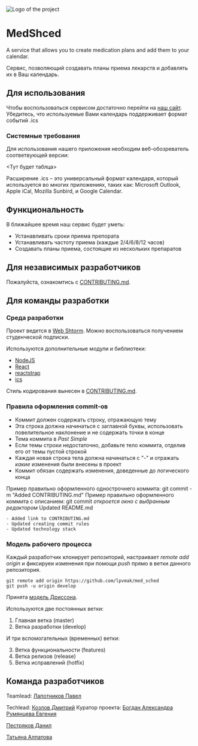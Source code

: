 ![Logo of the project](https://github.com/lpvmak/med_sched/blob/master/logo.png)

# MedShced

A service that allows you to create medication plans and add them to your calendar.

Сервис, позволяющий создавать планы приема лекарств и добавлять их в Ваш календарь.

## Для использования

Чтобы воспользоваться сервисом достаточно перейти на [наш сайт](http://index.html).
Убедитесь, что используемые Вами календарь поддерживает формат событий .ics

### Системные требования

Для использования нашего приложения необходим веб-обозреватель соответвующей версии:

<Тут будет таблца>

Расширение .ics – это универсальный формат календаря, который используется во многих приложениях, таких как: Microsoft Outlook, Apple iCal, Mozilla Sunbird, и Google Calendar.

## Функциональность

В ближайшее время наш сервис будет уметь:

* Устанавливать сроки приема препората
* Устанавливать частоту приема (каждые 2/4/6/8/12 часов)
* Создавать планы приема, состоящие из нескольких препаратов

## Для независимых разработчиков

Пожалуйста, ознакомтись с [CONTRIBUTING.md](https://github.com/lpvmak/med_sched/blob/master/CONTRIBUTING.md).


## Для команды разработки

### Среда разработки

Проект ведется в [Web Shtorm](https://www.jetbrains.com/webstorm/download/download-thanks.html). 
Можно воспользоваться получением студенческой подписки.

Используются дополнительные модули и библиотеки:

* [NodeJS](https://nodejs.org/en/)
* [React](https://reactjs.org/)
* [reactstrap](https://reactstrap.github.io/)
* [ics](https://www.npmjs.com/package/ics)

Стиль кодирования вынесен в [CONTRIBUTING.md](https://github.com/lpvmak/med_sched/blob/master/CONTRIBUTING.md).

### Правила оформления commit-ов

* Коммит должен содержать строку, отражающую тему
* Эта строка должна начинаться с заглавной буквы, использовать повелительное наклонение и не содержать точки в конце
* Тема коммита в _Past Simple_
* Если темы строки недостаточно, добавьте тело коммита, отделив его от темы пустой строкой
* Каждая новая строка тела должна начинаться с "-" и отражать _какие_ изменения были внесены в проект
* Коммит обязан содержать изменения, доведенные до логического конца

Пример правильно оформленного однострочнего коммита:
    git commit -m "Added CONTRIBUTING.md"
Пример правильно оформленного коммита с описанием:
    git commit
    *откроется окно с выбранным редактором*
    Updated README.md

    - Added link to CONTRIBUTING.md
    - Updated creating commit rules
    - Updated technology stack

### Модель рабочего процесса

Каждый разработчик клонирует репозиторий, настраивает _remote add origin_ 
и фиксируеи изменения при помощи _push_ прямо в ветки данного репозитория.

    git remote add origin https://github.com/lpvmak/med_sched
    git push -u origin develop

Принята [модель Дриссона](https://habr.com/ru/post/106912/).

Используются две постоянных ветки:
  1) Главная ветка (master)
  2) Ветка разработки (develop)
  
И три вспомогательных (временных) ветки:

  3) Ветка функциональности (features)
  4) Ветка релизов (release)
  5) Ветка исправлений (hotfix)

## Команда разработчиков

Teamlead: [Лапотников Павел](https://github.com/lpvmak)

Techlead: [Козлов Дмитрий](https://github.com/KoDim97)
Куратор проекта: [Богдан Александра](https://github.com/AleksandraBogdan)
[Румянцева Евгения](https://github.com/unjamini)

[Пестряков Данил](https://github.com/DanilPestryakov)

[Татьяна Алпатова](https://github.com/atani20)

